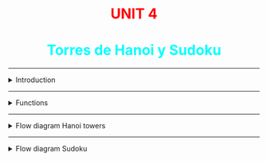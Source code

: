 # **<center> <span style="color: red;">UNIT 4</span>**
# **<center> <span style="color: cyan;">Torres de Hanoi y Sudoku</span>**
***
<details>
<summary> Introduction </summary>
<br>

***In this fourth unit, we worked on a fairly simple game such as a cat, a connect 4, battleship, towers of hanoi, etc.*** 

***Our team worked on 2 different games, a Towers of Hanoi and a Suduko.***

</details>

***
<details>
<summary> Functions </summary>
<br>

## <center> <span style="color: cyan;">Hanoi Towers

![Inserte Imagen aqui](https://github.com/UP210639/UP210639_CPP/blob/main/U4/Imagenes/T.png)

---
**void IT()** 

Draw the board for the hanoi towers.

---
**void ID(int matriz[][n])**

*matriz[][n] = Matrix values*

*n = 3*

Draws the disks for the tower of hanoi 

---
---
**void LM(int matriz[][n])**

*matriz[][n] = Matrix values*

*n = 3*

Assigns a value to the disks and adds a length to them

---
---
**void jugar(int d[n][n],int m1,int m2)**

*d[n][n] = Matrix values*

*m1 and m2 = Values to move the towers (m1 start, m2 end)*

After requesting the values of m1 and m2, the function places the values at the set positions and moves the disk from one side to the other and checks if the disk is larger than the one below it.

---
---
**boolean Che_Vic(int d[n][n])**

*d[n][n] = Matrix values*

Verify that you managed to win the game (pass all the towers to the other side).

---

## <center> <span style="color: cyan;">Sudoku

![Inserte Imagen aqui](https://github.com/UP210639/UP210639_CPP/blob/main/U4/Imagenes/S.png)

---
**int verificarC(int sudoku[n][n], int vuelta)**

*int suduko[n][n] = main matrix*

*int vuelta =  value*

verifies that the number is not repeated in any part of the row and column where it was placed.

---
---
**void Imprimir_Numeros(int sudoku[n][n], int ms[n][n])**

*int suduko[n][n] = main matrix*

*int ms[n][n] = verification matrix (0, 1)*

prints the numbers 

---
---
**void Imprimir_tablero()**

Draw the board for the suduko

---
---
**void LM(int sudoku[n][n])**

*int suduko[n][n] =*

Randomly generates the numbers of the suduko to be filled.

---
---
**void MMS(int ms[n][n])**

*int ms[n][n] = verification matrix (0, 1)*

generates numbers 0 and 1 in the verification matrix randomly


---
---
**boolean Revisar_Victoria(int ms[n][n])**

*int ms[n][n] = verification matrix (0, 1)*

Verify that you managed to win the game (complete the suduko )

---


</details>

***
<details>
<summary> Flow diagram Hanoi towers </summary>
<br>

![Inserte Imagen aqui](https://github.com/UP210639/UP210639_CPP/blob/main/U4/Imagenes/DDT.JPEG)

</details>


***
<details>
<summary> Flow diagram Sudoku </summary>
<br>

![Inserte Imagen aqui](https://github.com/UP210639/UP210639_CPP/blob/main/U4/Imagenes/DDS.JPEG)

</details>